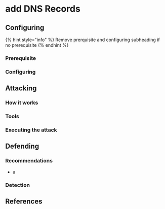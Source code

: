 # add DNS Records

## Configuring

{% hint style="info" %}
Remove prerquisite and configuring subheading if no prerequisite
{% endhint %}

### Prerequisite&#x20;



### Configuring



## Attacking

### How it works



### Tools



### Executing the attack



## Defending

### Recommendations

* a

### Detection



## References

